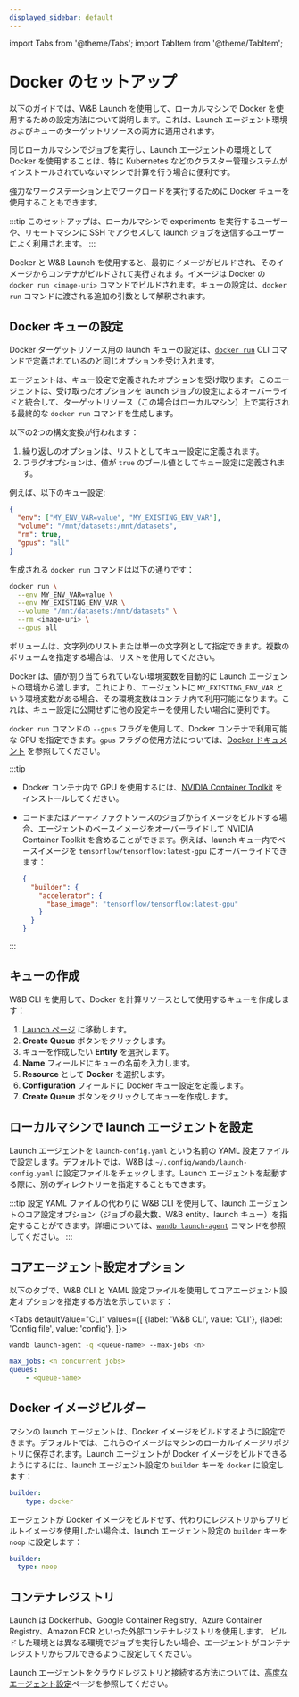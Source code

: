 ```yaml
---
displayed_sidebar: default
---
```


import Tabs from '@theme/Tabs';
import TabItem from '@theme/TabItem';


# Docker のセットアップ

以下のガイドでは、W&B Launch を使用して、ローカルマシンで Docker を使用するための設定方法について説明します。これは、Launch エージェント環境およびキューのターゲットリソースの両方に適用されます。

同じローカルマシンでジョブを実行し、Launch エージェントの環境として Docker を使用することは、特に Kubernetes などのクラスター管理システムがインストールされていないマシンで計算を行う場合に便利です。

強力なワークステーション上でワークロードを実行するために Docker キューを使用することもできます。

:::tip
このセットアップは、ローカルマシンで experiments を実行するユーザーや、リモートマシンに SSH でアクセスして launch ジョブを送信するユーザーによく利用されます。
:::

Docker と W&B Launch を使用すると、最初にイメージがビルドされ、そのイメージからコンテナがビルドされて実行されます。イメージは Docker の `docker run <image-uri>` コマンドでビルドされます。キューの設定は、`docker run` コマンドに渡される追加の引数として解釈されます。

## Docker キューの設定

Docker ターゲットリソース用の launch キューの設定は、[`docker run`](../../ref/cli/wandb-docker-run.md) CLI コマンドで定義されているのと同じオプションを受け入れます。

エージェントは、キュー設定で定義されたオプションを受け取ります。このエージェントは、受け取ったオプションを launch ジョブの設定によるオーバーライドと統合して、ターゲットリソース（この場合はローカルマシン）上で実行される最終的な `docker run` コマンドを生成します。

以下の2つの構文変換が行われます：

1. 繰り返しのオプションは、リストとしてキュー設定に定義されます。
2. フラグオプションは、値が `true` のブール値としてキュー設定に定義されます。

例えば、以下のキュー設定:

```json
{
  "env": ["MY_ENV_VAR=value", "MY_EXISTING_ENV_VAR"],
  "volume": "/mnt/datasets:/mnt/datasets",
  "rm": true,
  "gpus": "all"
}
```

生成される `docker run` コマンドは以下の通りです：

```bash
docker run \
  --env MY_ENV_VAR=value \
  --env MY_EXISTING_ENV_VAR \
  --volume "/mnt/datasets:/mnt/datasets" \
  --rm <image-uri> \
  --gpus all
```

ボリュームは、文字列のリストまたは単一の文字列として指定できます。複数のボリュームを指定する場合は、リストを使用してください。

Docker は、値が割り当てられていない環境変数を自動的に Launch エージェントの環境から渡します。これにより、エージェントに `MY_EXISTING_ENV_VAR` という環境変数がある場合、その環境変数はコンテナ内で利用可能になります。これは、キュー設定に公開せずに他の設定キーを使用したい場合に便利です。

`docker run` コマンドの `--gpus` フラグを使用して、Docker コンテナで利用可能な GPU を指定できます。`gpus` フラグの使用方法については、[Docker ドキュメント](https://docs.docker.com/config/containers/resource_constraints/#gpu) を参照してください。

:::tip
* Docker コンテナ内で GPU を使用するには、[NVIDIA Container Toolkit](https://docs.nvidia.com/datacenter/cloud-native/container-toolkit/install-guide.html#docker) をインストールしてください。
* コードまたはアーティファクトソースのジョブからイメージをビルドする場合、エージェントのベースイメージをオーバーライドして NVIDIA Container Toolkit を含めることができます。例えば、launch キュー内でベースイメージを `tensorflow/tensorflow:latest-gpu` にオーバーライドできます：

  ```json
  {
    "builder": {
      "accelerator": {
        "base_image": "tensorflow/tensorflow:latest-gpu"
      }
    }
  }
  ```
:::

## キューの作成

W&B CLI を使用して、Docker を計算リソースとして使用するキューを作成します：

1. [Launch ページ](https://wandb.ai/launch) に移動します。
2. **Create Queue** ボタンをクリックします。
3. キューを作成したい **Entity** を選択します。
4. **Name** フィールドにキューの名前を入力します。
5. **Resource** として **Docker** を選択します。
6. **Configuration** フィールドに Docker キュー設定を定義します。
7. **Create Queue** ボタンをクリックしてキューを作成します。

## ローカルマシンで launch エージェントを設定

Launch エージェントを `launch-config.yaml` という名前の YAML 設定ファイルで設定します。デフォルトでは、W&B は `~/.config/wandb/launch-config.yaml` に設定ファイルをチェックします。Launch エージェントを起動する際に、別のディレクトリーを指定することもできます。

:::tip
設定 YAML ファイルの代わりに W&B CLI を使用して、launch エージェントのコア設定オプション（ジョブの最大数、W&B entity、launch キュー）を指定することができます。詳細については、[`wandb launch-agent`](../../ref/cli/wandb-launch-agent.md) コマンドを参照してください。
:::

## コアエージェント設定オプション

以下のタブで、W&B CLI と YAML 設定ファイルを使用してコアエージェント設定オプションを指定する方法を示しています：

<Tabs
defaultValue="CLI"
values={[
{label: 'W&B CLI', value: 'CLI'},
{label: 'Config file', value: 'config'},
]}>
<TabItem value="CLI">

```bash
wandb launch-agent -q <queue-name> --max-jobs <n>
```

  </TabItem>
  <TabItem value="config">

```yaml title="launch-config.yaml"
max_jobs: <n concurrent jobs>
queues:
	- <queue-name>
```

  </TabItem>
</Tabs>

## Docker イメージビルダー

マシンの launch エージェントは、Docker イメージをビルドするように設定できます。デフォルトでは、これらのイメージはマシンのローカルイメージリポジトリに保存されます。Launch エージェントが Docker イメージをビルドできるようにするには、launch エージェント設定の `builder` キーを `docker` に設定します：

```yaml title="launch-config.yaml"
builder:
	type: docker
```

エージェントが Docker イメージをビルドせず、代わりにレジストリからプリビルトイメージを使用したい場合は、launch エージェント設定の `builder` キーを `noop` に設定します：

```yaml title="launch-config.yaml"
builder:
  type: noop
```

## コンテナレジストリ

Launch は Dockerhub、Google Container Registry、Azure Container Registry、Amazon ECR といった外部コンテナレジストリを使用します。
ビルドした環境とは異なる環境でジョブを実行したい場合、エージェントがコンテナレジストリからプルできるように設定してください。

Launch エージェントをクラウドレジストリと接続する方法については、[高度なエージェント設定](./setup-agent-advanced.md#agent-configuration)ページを参照してください。